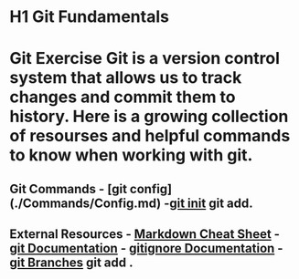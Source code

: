 # H1 Git Fundamentals
# Git Exercise Git is a version control system that allows us to track changes and commit them to history. Here is a growing collection of resourses and helpful commands to know when working with git.
## Git Commands - [git config] (./Commands/Config.md) -[git init](./Commands/Init.md) git add.
## External Resources - [Markdown Cheat Sheet](https://www.markdownguide.org/cheat-sheet/) - [git Documentation](https://git-scm.com/docs/gitignore) - [gitignore Documentation](https://git-scm.com/docs/gitignore) - [git Branches](https://git-scm.com/book/en/v2/Git-branching-Branches-in-a-Nutshell) git add .